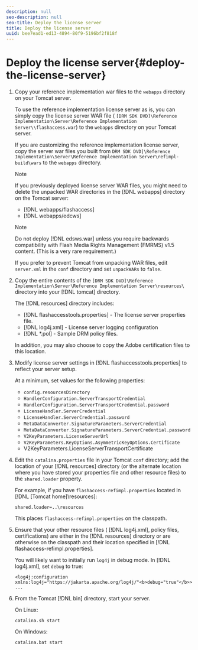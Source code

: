 ```yaml
---
description: null
seo-description: null
seo-title: Deploy the license server
title: Deploy the license server
uuid: bee7ead1-ed13-4894-80f9-5196bf2f818f
---
```


# Deploy the license server{#deploy-the-license-server}

1. Copy your reference implementation war files to the `webapps` directory on your Tomcat server.

   To use the reference implementation license server as is, you can simply copy the license server WAR file ( `[DRM SDK DVD]\Reference Implementation\Server\Reference Implementation Server\\flashaccess.war`) to the `webapps` directory on your Tomcat server.

   If you are customizing the reference implementation license server, copy the server war files you built from `DRM SDK DVD]\Reference Implementation\Server\Reference Implementation Server\refimpl-build\wars` to the `webapps` directory.     

   >[!NOTE]
   >
   >If you previously deployed license server WAR files, you might need to delete the unpacked WAR directories in the [!DNL webapps] directory on the Tomcat server:
   >
   >* [!DNL webapps/flashaccess] 
   >* [!DNL webapps/edcws] 

   >[!NOTE]
   >
   >Do not deploy [!DNL edsws.war] unless you require backwards compatibility with Flash Media Rights Management (FMRMS) v1.5 content. (This is a very rare requirement.) 
   >
   >If you prefer to prevent Tomcat from unpacking WAR files, edit `server.xml` in the `conf` directory and set `unpackWARs` to `false`. 

1. Copy the entire contents of the `[DRM SDK DVD]\Reference Implementation\Server\Reference Implementation Server\resources\` directory into your [!DNL tomcat] directory.

   The [!DNL resources] directory includes:

   * [!DNL flashaccesstools.properties] - The license server properties file. 
   * [!DNL log4j.xml] - License server logging configuration 
   * [!DNL *.pol] - Sample DRM policy files.

   In addition, you may also choose to copy the Adobe certification files to this location. 
    
1. Modify license server settings in [!DNL flashaccesstools.properties] to reflect your server setup.

   At a minimum, set values for the following properties:

   * `config.resourcesDirectory` 
   * `HandlerConfiguration.ServerTransportCredential` 
   * `HandlerConfiguration.ServerTransportCredential.password` 
   * `LicenseHandler.ServerCredential` 
   * `LicenseHandler.ServerCredential.password` 
   * `MetaDataConverter.SignatureParameters.ServerCredential` 
   * `MetaDataConverter.SignatureParameters.ServerCredential.password` 
   * `V2KeyParameters.LicenseServerUrl` 
   * `V2KeyParameters.KeyOptions.AsymmetricKeyOptions.Certificate` 
   * V2KeyParameters.LicenseServerTransportCertificate

1. Edit the `catalina.properties` file in your Tomcat `conf` directory; add the location of your [!DNL resources] directory (or the alternate location where you have stored your properties file and other resource files) to the `shared.loader` property.

   For example, if you have `flashaccess-refimpl.properties` located in [!DNL [Tomcat home]\resources\]: 

   ```
   shared.loader=..\resources
   ```

   This places `flashaccess-refimpl.properties` on the classpath.
1. Ensure that your other resource files ( [!DNL log4j.xml], policy files, certifications) are either in the [!DNL resources] directory or are otherwise on the classpath and their location specified in [!DNL flashaccess-refimpl.properties].

   You will likely want to initially run `log4j` in debug mode. In [!DNL log4j.xml], set `debug` to true: 

   ```
   <log4j:configuration xmlns:log4j="https://jakarta.apache.org/log4j/"<b>debug="true"</b>>
   ...
   ```

1. From the Tomcat [!DNL bin] directory, start your server.

   On Linux: 

   ```
   catalina.sh start
   ```

   On Windows: 

   ```
   catalina.bat start
   ```

